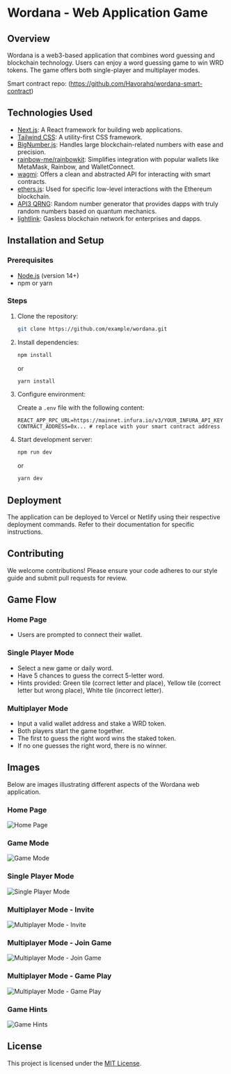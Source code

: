# Wordana - Web Application Game

## Overview

Wordana is a web3-based application that combines word guessing and blockchain technology. Users can enjoy a word guessing game to win WRD tokens. The game offers both single-player and multiplayer modes.

Smart contract repo: (https://github.com/Havorahq/wordana-smart-contract)

## Technologies Used

- [Next.js](https://nextjs.org/): A React framework for building web applications.
- [Tailwind CSS](https://tailwindcss.com/): A utility-first CSS framework.
- [BigNumber.js](https://github.com/MikeMcl/bignumber.js/): Handles large blockchain-related numbers with ease and precision.
- [rainbow-me/rainbowkit](https://github.com/rainbow-me/rainbowkit): Simplifies integration with popular wallets like MetaMask, Rainbow, and WalletConnect.
- [wagmi](https://github.com/example/wagmi): Offers a clean and abstracted API for interacting with smart contracts.
- [ethers.js](https://docs.ethers.io/v5/): Used for specific low-level interactions with the Ethereum blockchain.
- [API3 QRNG](https://api3.org/qrng/): Random number generator that provides dapps with truly random numbers based on quantum mechanics.
- [lightlink](https://www.lightlink.io/): Gasless blockchain network for enterprises and dapps.

## Installation and Setup

### Prerequisites

- [Node.js](https://nodejs.org/) (version 14+)
- npm or yarn

### Steps

1. Clone the repository:

    ```bash
    git clone https://github.com/example/wordana.git
    ```

2. Install dependencies:

    ```bash
    npm install
    ```

    or

    ```bash
    yarn install
    ```

3. Configure environment:

    Create a `.env` file with the following content:

    ```env
    REACT_APP_RPC_URL=https://mainnet.infura.io/v3/YOUR_INFURA_API_KEY
    CONTRACT_ADDRESS=0x... # replace with your smart contract address
    ```

4. Start development server:

    ```bash
    npm run dev
    ```

    or

    ```bash
    yarn dev
    ```

## Deployment

The application can be deployed to Vercel or Netlify using their respective deployment commands. Refer to their documentation for specific instructions.

## Contributing

We welcome contributions! Please ensure your code adheres to our style guide and submit pull requests for review.

## Game Flow

### Home Page

- Users are prompted to connect their wallet.

### Single Player Mode

- Select a new game or daily word.
- Have 5 chances to guess the correct 5-letter word.
- Hints provided: Green tile (correct letter and place), Yellow tile (correct letter but wrong place), White tile (incorrect letter).

### Multiplayer Mode

- Input a valid wallet address and stake a WRD token.
- Both players start the game together.
- The first to guess the right word wins the staked token.
- If no one guesses the right word, there is no winner.

## Images

Below are images illustrating different aspects of the Wordana web application.

### Home Page

![Home Page](/public/images/home_page.png)

### Game Mode

![Game Mode](/public/images/game_mode.png)

### Single Player Mode

![Single Player Mode](/public/images/single_player.png)

<!-- ### Single Player Mode - Win

![Single Player Mode - Win](/public/images/you_won.png)

### Single Player Mode - Lose

![Single Player Mode - Lose](/public/images/you_lost.png) -->

<!-- ### Single Player Mode - Game Play

![Single Player Mode - Game Play](/public/images/game_play.png) -->

### Multiplayer Mode - Invite

![Multiplayer Mode - Invite](/public/images/multi_player.png)

### Multiplayer Mode - Join Game

![Multiplayer Mode - Join Game](/public/images/join_game.png)

### Multiplayer Mode - Game Play

![Multiplayer Mode - Game Play](/public/images/multi_game_play.png)

<!-- ### Multiplayer Mode - Waiting Room

![Multiplayer Mode - Waiting Room](/public/images/opp_wait.png) -->

<!-- ### Multiplayer Mode - Result

![Multiplayer Mode - Result](/public/images/multi_win.png) -->



### Game Hints

![Game Hints](/public/images/game_hints.png)

<!-- ### Game Interface

![Game Interface](/public/images/game_interface.png) -->

## License

This project is licensed under the [MIT License](LICENSE).
